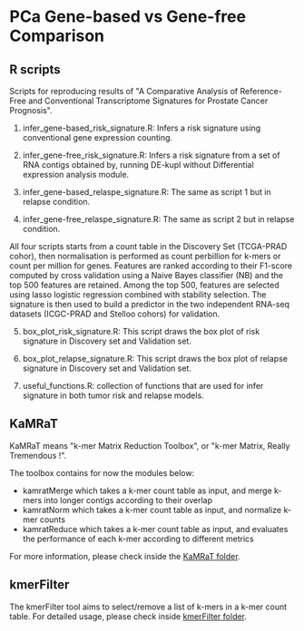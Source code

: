 # PCa Gene-based vs Gene-free Comparison

## R scripts

Scripts for reproducing results of "A Comparative Analysis of Reference-Free and Conventional Transcriptome Signatures for Prostate Cancer Prognosis".

1. infer_gene-based_risk_signature.R: Infers a risk signature using conventional gene expression counting. 

2. infer_gene-free_risk_signature.R: Infers a risk signature from a set of RNA contigs obtained by, running DE-kupl without Differential expression analysis module.

3. infer_gene-based_relaspe_signature.R: The same as script 1 but in relapse condition.

4. infer_gene-free_relaspe_signature.R: The same as script 2 but in relapse condition.


All four scripts starts from a count table in the Discovery Set (TCGA-PRAD cohor), then normalisation is performed as count perbillion for k-mers or count per million for genes. Features are ranked according to their F1-score computed by cross validation using a Naive Bayes classifier (NB) and the top 500 features are retained. Among the top 500, features are selected using lasso logistic regression combined with stability selection. The signature is then used to build a predictor in the two independent RNA-seq datasets (ICGC-PRAD and Stelloo cohors) for validation.

5. box_plot_risk_signature.R: This script draws the box plot of risk signature in Discovery set and Validation set.

6. box_plot_relapse_signature.R: This script draws the box plot of relapse signature in Discovery set and Validation set.

7. useful_functions.R: collection of functions that are used for infer signature in both tumor risk and relapse models.


## KaMRaT

KaMRaT means "k-mer Matrix Reduction Toolbox", or "k-mer Matrix, Really Tremendous !".

The toolbox contains for now the modules below:

- kamratMerge which takes a k-mer count table as input, and merge k-mers into longer contigs according to their overlap
- kamratNorm which takes a k-mer count table as input, and normalize k-mer counts
- kamratReduce which takes a k-mer count table as input, and evaluates the performance of each k-mer according to different metrics

For more information, please check inside the [KaMRaT folder](https://github.com/i2bc/PCa-gene-based_vs_gene-free/tree/master/KaMRaT).

## kmerFilter

The kmerFilter tool aims to select/remove a list of k-mers in a k-mer count table. For detailed usage, please check inside [kmerFilter folder](https://github.com/i2bc/PCa-gene-based_vs_gene-free/tree/master/kmerFilter).
